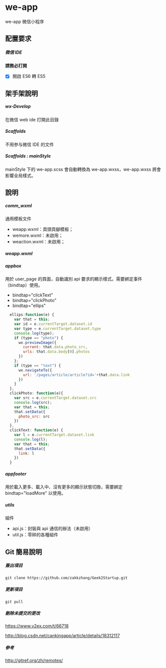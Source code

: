 # we-app

we-app 微信小程序



## 配置要求

##### 微信 IDE

**請務必打開**

- [x] 開啟 ES6 轉 ES5




## 架手架說明

##### wx-Develop

在微信 web ide 打開此目錄

##### Scaffolds

不用参与微信 IDE 的文件

##### Scaffolds : mainStyle

mainStyle 下的 we-app.scss 會自動轉換為 we-app.wxss，we-app.wxss 將會影響全局樣式。



## 說明

##### comm_wxml

通用模板文件

* weapp.wxml：頁頭頁腳模板；
* wemore.wxml：未啟用；
* weaction.wxml：未啟用；





##### weapp.wxml

##### appbox

用於 user_page 的頁面，自動識別 api 要求的顯示樣式。需要綁定事件（bindtap）使用。

* bindtap="clickText"
* bindtap="clickPhoto"
* bindtap="ellips"

```javascript
  ellips:function(e) {
    var that = this;
    var id = e.currentTarget.dataset.id
    var type = e.currentTarget.dataset.type
    console.log(type);
    if (type == "photo") {
      wx.previewImage({
        current: that.data.photo_src,
        urls: that.data.body[0].photos
      })
    };
    if (type == "text") {
      wx.navigateTo({
        url: '/pages/article/article?id='+that.data.link
      })
    }
  },
  clickPhoto: function(e){
    var src = e.currentTarget.dataset.src
    console.log(src);
    var that = this;
    that.setData({
      photo_src: src
    })
  },
  clickText: function(e) {
    var l = e.currentTarget.dataset.link
    console.log(l);
    var that = this;
    that.setData({
      link: l
    })
  }
```



##### appfooter

用於載入更多、載入中、沒有更多的顯示狀態切換，需要綁定 bindtap="loadMore" 以使用。



##### utils

組件

* api.js：封裝與 api 通信的辦法（未啟用）
* util.js：零碎的各種組件



## Git 簡易說明

##### 簽出項目

`git clone https://github.com/zakkzhang/Geek2Startup.git`

##### 更新項目

`git pull`

##### 刪除未提交的更改

https://www.v2ex.com/t/66718

http://blog.csdn.net/cankingapp/article/details/18312117

##### 參考

http://gitref.org/zh/remotes/